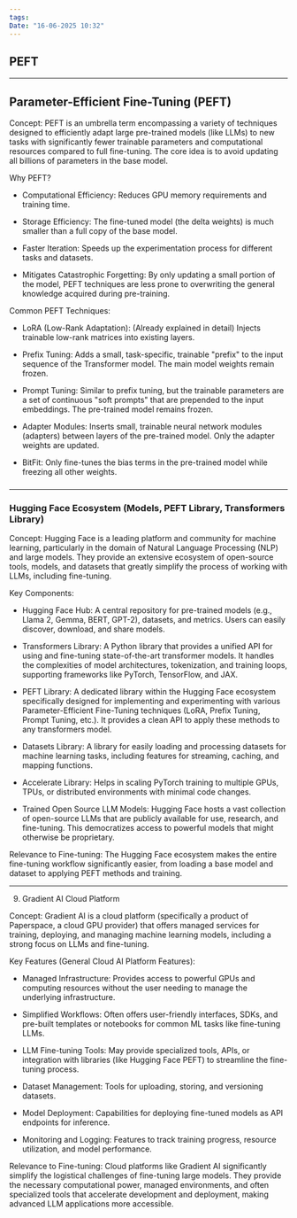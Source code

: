 ```yaml
---
tags: 
Date: "16-06-2025 10:32"
---
```


## PEFT

---

## Parameter-Efficient Fine-Tuning (PEFT)

Concept: PEFT is an umbrella term encompassing a variety of techniques designed to efficiently adapt large pre-trained models (like LLMs) to new tasks with significantly fewer trainable parameters and computational resources compared to full fine-tuning. The core idea is to avoid updating all billions of parameters in the base model.

Why PEFT?

- Computational Efficiency: Reduces GPU memory requirements and training time.
    
- Storage Efficiency: The fine-tuned model (the delta weights) is much smaller than a full copy of the base model.
    
- Faster Iteration: Speeds up the experimentation process for different tasks and datasets.
    
- Mitigates Catastrophic Forgetting: By only updating a small portion of the model, PEFT techniques are less prone to overwriting the general knowledge acquired during pre-training.
    

Common PEFT Techniques:

- LoRA (Low-Rank Adaptation): (Already explained in detail) Injects trainable low-rank matrices into existing layers.
    
- Prefix Tuning: Adds a small, task-specific, trainable "prefix" to the input sequence of the Transformer model. The main model weights remain frozen.
    
- Prompt Tuning: Similar to prefix tuning, but the trainable parameters are a set of continuous "soft prompts" that are prepended to the input embeddings. The pre-trained model remains frozen.
    
- Adapter Modules: Inserts small, trainable neural network modules (adapters) between layers of the pre-trained model. Only the adapter weights are updated.
    
- BitFit: Only fine-tunes the bias terms in the pre-trained model while freezing all other weights.
    

### 

---

### Hugging Face Ecosystem (Models, PEFT Library, Transformers Library)

Concept: Hugging Face is a leading platform and community for machine learning, particularly in the domain of Natural Language Processing (NLP) and large models. They provide an extensive ecosystem of open-source tools, models, and datasets that greatly simplify the process of working with LLMs, including fine-tuning.

Key Components:

- Hugging Face Hub: A central repository for pre-trained models (e.g., Llama 2, Gemma, BERT, GPT-2), datasets, and metrics. Users can easily discover, download, and share models.
    
- Transformers Library: A Python library that provides a unified API for using and fine-tuning state-of-the-art transformer models. It handles the complexities of model architectures, tokenization, and training loops, supporting frameworks like PyTorch, TensorFlow, and JAX.
    
- PEFT Library: A dedicated library within the Hugging Face ecosystem specifically designed for implementing and experimenting with various Parameter-Efficient Fine-Tuning techniques (LoRA, Prefix Tuning, Prompt Tuning, etc.). It provides a clean API to apply these methods to any transformers model.
    
- Datasets Library: A library for easily loading and processing datasets for machine learning tasks, including features for streaming, caching, and mapping functions.
    
- Accelerate Library: Helps in scaling PyTorch training to multiple GPUs, TPUs, or distributed environments with minimal code changes.
    
- Trained Open Source LLM Models: Hugging Face hosts a vast collection of open-source LLMs that are publicly available for use, research, and fine-tuning. This democratizes access to powerful models that might otherwise be proprietary.
    

Relevance to Fine-tuning: The Hugging Face ecosystem makes the entire fine-tuning workflow significantly easier, from loading a base model and dataset to applying PEFT methods and training.

---

9. Gradient AI Cloud Platform

Concept: Gradient AI is a cloud platform (specifically a product of Paperspace, a cloud GPU provider) that offers managed services for training, deploying, and managing machine learning models, including a strong focus on LLMs and fine-tuning.

Key Features (General Cloud AI Platform Features):

- Managed Infrastructure: Provides access to powerful GPUs and computing resources without the user needing to manage the underlying infrastructure.
    
- Simplified Workflows: Often offers user-friendly interfaces, SDKs, and pre-built templates or notebooks for common ML tasks like fine-tuning LLMs.
    
- LLM Fine-tuning Tools: May provide specialized tools, APIs, or integration with libraries (like Hugging Face PEFT) to streamline the fine-tuning process.
    
- Dataset Management: Tools for uploading, storing, and versioning datasets.
    
- Model Deployment: Capabilities for deploying fine-tuned models as API endpoints for inference.
    
- Monitoring and Logging: Features to track training progress, resource utilization, and model performance.
    

Relevance to Fine-tuning: Cloud platforms like Gradient AI significantly simplify the logistical challenges of fine-tuning large models. They provide the necessary computational power, managed environments, and often specialized tools that accelerate development and deployment, making advanced LLM applications more accessible.

